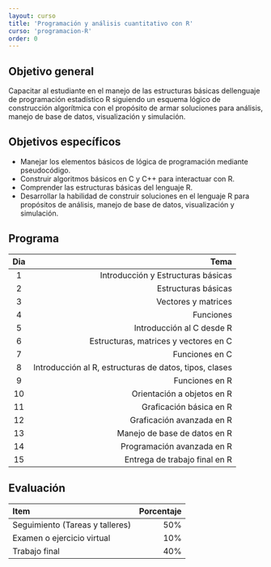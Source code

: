 ```yaml
---
layout: curso
title: 'Programación y análisis cuantitativo con R'
curso: 'programacion-R'
order: 0
---
```


## Objetivo general

   Capacitar al estudiante en el manejo de las estructuras básicas dellenguaje de programación estadístico R siguiendo un esquema lógico de construcción algorítmica con el propósito de armar soluciones para análisis, manejo de base de datos, visualización y simulación.

## Objetivos específicos

  - Manejar los elementos básicos de lógica de programación mediante pseudocódigo.    
  - Construir algoritmos básicos en C y C++ para interactuar con R.
  - Comprender las estructuras básicas del lenguaje R.
  - Desarrollar la habilidad de construir soluciones en el lenguaje R
    para propósitos de análisis,
    manejo de base de datos, visualización y simulación.

## Programa

   | Dia | Tema |
   |:-------:|------:|
   | 1   | Introducción y Estructuras básicas |
   | 2   | Estructuras básicas |
   | 3   | Vectores y matrices |
   | 4   | Funciones           |
   | 5   | Introducción al C desde R |
   | 6   | Estructuras, matrices y vectores en C |
   | 7   | Funciones en C |
   | 8   | Introducción al R, estructuras de datos, tipos, clases  |
   | 9   | Funciones en R |
   | 10  | Orientación a objetos en R |
   | 11  | Graficación básica en R |
   | 12  | Graficación avanzada en R |
   | 13  | Manejo de base de datos en R |
   | 14  | Programación avanzada en R |
   | 15  | Entrega de trabajo final en R |

<!---
## Políticas del curso

   - Todo trabajo, taller o tarea se envía al correo: **krcabrer@unal.edu.co**.
   - Siempre en asunto escribir **[cursoR]** (Con los corchetes incluidos).
   - Se permitirá hasta 3 entregas tarde después de 24 horas de pasada la fecha
     límite de entrega. ¡Cualquier tarea, taller o trabajo que se entrega
     más allá de las 24 horas o si se han agotado las tres entregas tardes
     **NO** será tenida encuenta y se toma como no entregada.
   - El la fecha de entrega se indica la hora de Colombia antes de la cual
     se considera entregada a tiempo, y a partir de la cual se toman las 24:00 horas
     de gracias para una entrega tarde.
   - Las 24 horas se toman como hábiles. Así, si la tarea a tiempo es antes de
     las 23:59 horas de un viernes, el plazo para la entrega tarde será el
     siguiente lunes a las 23:59 horas.  
--->     

## Evaluación

  | Item | Porcentaje |
  |:-----|-----------:|
  | Seguimiento (Tareas y talleres) | 50% |
  | Examen o ejercicio virtual | 10% |
  | Trabajo final | 40% |
